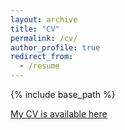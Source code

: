 ```yaml
---
layout: archive
title: "CV"
permalink: /cv/
author_profile: true
redirect_from:
  - /resume
---
```


{% include base_path %}

[My CV is available here](https://drive.google.com/file/d/1ilEOdzyl7Thg5yJsRh2zejdjUBDDrdBo/view?usp=sharing)
